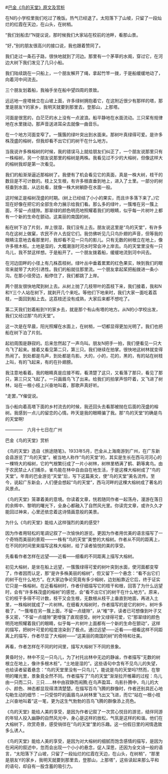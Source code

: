 #[巴金《鸟的天堂》原文及赏析](https://www.vrrw.net/wx/8931.html)

在N的小学校里我们吃过了晚饭。热气已经退了。太阳落下了山坡，只留了一段灿烂的红霞在天边，在山头，在树梢。

“我们划船去!”N提议说，那时候我们大家站在校前的池畔，看那山景。

“好，”别的朋友很高兴的接口说，我也跟着赞同了。

我们走过一条石子路，很快地就到了河边。那里有一个茅草的水阁，穿过它，在河边大树下我们发见了几只小船。

我们陆续跳在一只船上，一个朋友解开了绳，拿起竹竿一拨，于是船缓缓地动了，向着河中间流去。

三个朋友划着船，我袖手坐在船中望四周的景致。



远远地一座塔耸立在山坡上面，许多绿树拥抱着它，在这附近很少有那样的塔，那里是朋友Y的家乡，我明天就要到那里去，登那山，上那塔。

河面是很宽的，白茫茫的水上没有一点波浪。船平静地在水面流动。三只桨有规律地在水里拨动，那声音送进耳朵去就像一曲音乐。

在一个地方河面变窄了。一簇簇的绿叶突出到水面来。那树叶真绿得可爱。是许多株茂盛的榕树，但我却看不出它们的树干在什么地方。

当我说许多株榕树的时候，我的错误马上就给朋友们纠正了，一个朋友说那里只有一株榕树，另一个朋友说那里的榕树是两株。我看见过不少的大榕树，但像这样大的榕树我却是第一次看见。

我们的船渐渐逼近那榕树了。我便有了机会看见它的真面，真是一株大树，枝干的数目是不可计数的。枝上又生根，有许多根直垂到地上，进入了土里。一部分的树枝垂到水面，从远处看，就像一株大树躺卧在水面一般。

这时候正是榕树茂盛的时期。(树上已经结了小小的果实，而且许多落下来了。)它现在好像在把它的全部生命力展示给我们看。那么多的绿叶，一簇堆在另一簇上面，不留一点缝隙。那翠绿的颜色明亮地照耀着我们的眼睛，似乎每一片树叶上都有一个新的生命在颤动。这美丽的南国的树。

船在树下泊了片刻，岸上很湿，我们没有上去。朋友说这里是“鸟的天堂”，有许多鸟在这树上做窠，农民不许人去捉它们。我仿佛听见几只鸟扑翅的声音，但等我的眼睛注意地去看那里时，我却看不见一只鸟的影儿。只有无数的树根立在地上，像许多根木桩。土地是湿的，大概潮涨时河水时常会冲上岸去。鸟的天堂里没有一只鸟儿，我不禁这样想。于是船开了。一个朋友拨着船，缓缓地流到河中间去。

在河边田畔的小径上有几株荔枝树。绿叶丛中垂着累累的红色果实，映到我们的眼帘来就带了大的引诱性。我们的船就往那里流。一个朋友拿起桨把船拨进一条小沟。在那小径旁边，船停住了，我们都跳了上岸。

两个朋友很快地爬到树上去。从树上抛了几枝带叶的荔枝下来，我们接着，我和N和Y三个人站在树下，就剥开几个来吃。等他们下地来时，我们大家一面吃着荔枝，一面回到船上去。这荔枝还没有成熟，大家后来都不想吃了。

第二天我们划着船到Y的家乡去，就是那个有山有塔的地方。从N的小学校出发，我们又经过那“鸟的天堂”。

这一次是在早晨，阳光照耀在水面上，在树梢，一切都显得更加光明了。我们也把船在树下泊了片刻。

起初周围是静寂的。后来忽然起了一声鸟叫。朋友N把手一拍，我们便看见一只大鸟飞了起来。接着又看见第二只，第三只。我们继续在拍掌。很快地这树林就变得热闹了。到处都是鸟声，到处都是鸟影。大的，小的，花的，黑的，有的站在树枝上叫，有的飞起来，有的在扑翅膀。

我注意地看着。我的眼睛真是应接不暇，看清楚了这只，又看落了那只，看见了那只，第三只又飞起了。一只画眉鸟飞了出来。给我们的拍掌声惊吓着，又飞进了树林，站在一根小枝上兴奋地叫着，那歌声真好听。

“走罢，”Y催促说。

当小船向着高塔下面的乡村流去的时候，我还回头去看那被抛在后面的茂盛的榕树。我感到一点儿的留恋的心情。昨天是我的眼睛骗了我。那“鸟的天堂”的确是鸟的天堂啊!

————　六月十七日在广州

巴金《鸟的天堂》赏析

《鸟的天堂》选自《旅途随笔》。1933年5月，巴金从上海南游到广州，在广东新会县游览了“鸟的天堂”。被当地人称作“鸟的天堂”的，其实是生长在西马河河心的一棵特大的榕树，它的气根繁衍成了一片小树林，树林里栖满了鹤、鹳等禽鸟。由于农民禁止人们捕杀，雀鸟能在林中自由自在地生活，于是这棵大榕树成了“鸟的天堂”。年青的巴金游览“天堂”后，写下这篇美文，使“鸟的天堂”美名流传。至今，说起广东新会，人们便会想起“鸟的天堂”，西马河畔的这棵大榕树成了著名的风景点。

《鸟的天堂》笼罩着美的意境。你读着文章，恍若随同作者一起荡舟，漫游在落日的余辉中、黎明的曙光下，全身心都融入了自然风光里。你读完文章，或许久久才能回过神来，心里还依恋着这诗情画意般的美景。

为什么《鸟的天堂》能给人这样强烈的美的感受?

因为作者用轻松的笔调记叙了一次愉快的游览。更因为作者用优美的语言描写了一个奇特而美丽的景观——一株有“鸟的天堂”美誉的大榕树。作者从不同的距离上，在不同的时间里来描写这株大榕树，给了读者愉悦的美的享受。

先看看作者怎样在远望——近看——细看的不同距离上描写大榕树。

初见大榕树，是坐在船上远望，一簇簇绿得可爱的树叶突到水面，使河面都变窄了，作者因而认定，那“是许多株美丽的榕树”，但又留下一个悬念：“看不出它们的树干在什么地方”。在大家边争论究竟有多少榕树，边划船靠近它后，终于证实它只是一株榕树。在近看榕树时，作者仔细描写它的枝干和根，回答了为什么远望时，会有“许多株茂盛的榕树”的感觉，会“看不出它们的树干在什么地方”。原来，它的枝干多得不可计数，枝干又会生根，无数根从枝干上垂直到地面，再进入土里，一株榕树就成了一片树林。在细看大榕树时，作者描写的是它的树叶。树叶多极了，“一簇堆在另一簇上面，不留一点缝隙”，从“堆”字，读者已可想像到叶子又多又密，“不留一点缝隙”更增强了直观感受。树叶又绿得可爱，它“那翠绿的颜色明亮地照耀着我们的眼睛，似乎每一片树叶上面都有一个新的生命在颤动”，这样的描写，把树叶可爱的程度渲染到了极点。通过远望——近看——细看这样不同距离上的描写，作者尽显了大榕树——“这美丽的南国的树”的奇特和壮美。

再看，作者怎样在不同的时间里，描写大榕树下不同的景象。

黄昏时分，林中不见一只鸟儿，为了衬托出林中无边的静谧，作者描写“无数的树根立在地上，像许多根木桩”，“土地是湿的”。这些语句中含有不见鸟儿的失望，也给读者留着悬念：“鸟的天堂里没有一只鸟儿”，能说是鸟的天堂吗?然而，在黎明的曙光里，景象竟全然不同。作者描写了“鸟的天堂”渐渐拉开帷幕的过程：鸟儿由一只而二只、三只……林中由寂静而闹腾;在鸟声盈耳、鸟影扑腾中，鸟儿的大小、颜色、神态都显现得清清楚楚。在描写百鸟飞腾的群像时，作者还别具匠心地勾勒生动的细节：一只受惊吓的画眉鸟从树林里飞出又飞进，而它“站在一根小枝上兴奋地叫着”这一笔，更为这生气勃勃的百鸟飞腾的群像添上亮色。

《鸟的天堂》能给人美的享受，是因为作者记叙了一次赏心悦目的游览，结伴同游的年轻人投入幽静的自然风光中，身心是这样的放松，气氛是这样的和谐。他们在大榕树下，欣赏奇景，感受徜徉在“鸟的天堂”里的乐趣。这一份假日里的闲情逸致多么诱人。

《鸟的天堂》能给人美的享受，是因为对大榕树的细腻而饱含感情的描写，是因为在闲闲的叙述中，忽而会出现一个小小的悬念，促人深思，还因为全文诗一般的语言，“太阳落下了山坡，只留了一段灿烂的红霞在天边，在山头，在树梢”，“那里是朋友Y的家乡，我明天就要到那里去，登那山，上那塔”，这些读起来那么平和的语句，却自有一股含蓄的吸引力。

